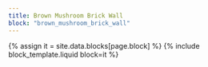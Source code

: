 ```yaml
---
title: Brown Mushroom Brick Wall
block: "brown_mushroom_brick_wall"
---
```


{% assign it = site.data.blocks[page.block] %}
{% include block_template.liquid block=it %}

